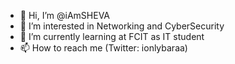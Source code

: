 - 👋 Hi, I’m @iAmSHEVA
- 👀 I’m interested in Networking and CyberSecurity
- 🌱 I’m currently learning at FCIT as IT student
- 📫 How to reach me (Twitter: ionlybaraa)

<!---
iAmSHEVA/iAmSHEVA is a ✨ special ✨ repository because its `README.md` (this file) appears on your GitHub profile.
You can click the Preview link to take a look at your changes.
--->
